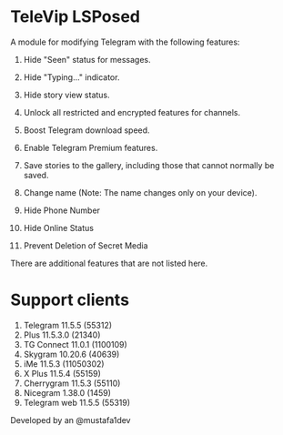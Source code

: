 # TeleVip LSPosed

A module for modifying Telegram with the following features:

1. Hide "Seen" status for messages.


2. Hide "Typing..." indicator.


3. Hide story view status.


4. Unlock all restricted and encrypted features for channels.


5. Boost Telegram download speed.


6. Enable Telegram Premium features.


7. Save stories to the gallery, including those that cannot normally be saved.


8. Change name (Note: The name changes only on your device).

9. Hide Phone Number

10. Hide Online Status

11. Prevent Deletion of Secret Media

There are additional features that are not listed here.

# Support clients
1. Telegram 11.5.5 (55312)
2. Plus 11.5.3.0 (21340)
3. TG Connect 11.0.1 (1100109)
4. Skygram 10.20.6 (40639)
5. iMe 11.5.3 (11050302)
6. X Plus 11.5.4 (55159)
7. Cherrygram 11.5.3 (55110)
8. Nicegram 1.38.0 (1459)
9. Telegram web 11.5.5 (55319)

Developed by an @mustafa1dev
